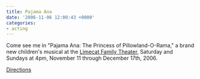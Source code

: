 ```yaml
---
title: Pajama Ana
date: '2006-11-06 12:00:43 +0000'
categories:
- acting
---
```

Come see me in "Pajama Ana: The Princess of Pillowland-O-Rama," a brand new
children's musical at the [Limecat Family
Theater](http://limecat.homestead.com/), Saturday and Sundays at 4pm, November
11 through December 17th, 2006.

[Directions](http://maps.google.com/maps?q=4850+Lankershim+Blvd,+North+Hollywood,+CA+91601)
